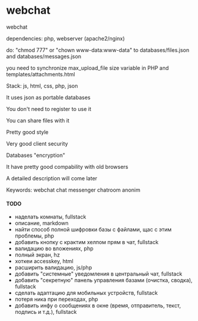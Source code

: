 # webchat
webchat

dependencies: php, webserver (apache2/nginx)

do: "chmod 777" or "chown www-data:www-data" to databases/files.json and databases/messages.json

you need to synchronize max_upload_file size variable in PHP and templates/attachments.html

Stack: js, html, css, php, json

It uses json as portable databases

You don't need to register to use it

You can share files with it

Pretty good style

Very good client security

Databases "encryption"

It have pretty good compability with old browsers

A detailed description will come later

Keywords:
webchat chat messenger chatroom anonim

#### TODO

- наделать комнаты, fullstack
- описание, markdown
- найти способ полной шифровки базы с файлами, щас с этим проблемы, php
- добавить кнопку с крактим хелпом прям в чат, fullstack
- валидацию во вложениях, php
- полный экран, hz
- хоткеи accesskey, html
- расширить валидацию, js/php
- добавить "системные" уведомления в центральный чат, fullstack 
- добавить "секретную" панель управления базами (очистка, сводка), fullstack
- сделать адаптацию для мобильных устройств, fullstack
- потеря ника при переходах, php
- добавить инфу о сообщениях в окне (время, отправитель, текст, подпись и т.д.), fullstack

